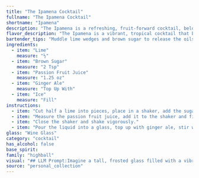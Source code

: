 ```yaml
---
title: "The Ipamena Cocktail"
fullname: "The Ipamena Cocktail"
shortname: "Ipamena"
description: "The Ipamena is a refreshing, fruit-forward cocktail, belonging to the highball family.  Its origin is likely inspired by the tropical flavors of South America, combining the tartness of lime and passion fruit with the sweetness of brown sugar and the effervescence of ginger ale. "
flavor_description: "The Ipamena is a vibrant, tropical cocktail that bursts with a sweet-tart flavor. The lime and passion fruit create a bright citrusy base, tempered by the brown sugar's mellow sweetness. A hint of ginger spice from the ginger ale adds complexity, while the ice keeps it refreshing and bubbly.  It's a delicious, tangy drink that's perfect for a warm day. "
bartender_tips: "Muddle lime wedges and brown sugar to release the oils and create a fragrant base.  Use fresh passion fruit juice for the best flavor. Add ice before the ginger ale to ensure a well-chilled drink.  Gently stir, don't shake, to avoid excessive dilution. Garnish with a lime wheel and a passion fruit wedge for a vibrant presentation.  Enjoy! "
ingredients:
  - item: "Lime"
    measure: "½"
  - item: "Brown Sugar"
    measure: "2 Tsp"
  - item: "Passion Fruit Juice"
    measure: "1.25 oz"
  - item: "Ginger Ale"
    measure: "Top Up With"
  - item: "Ice"
    measure: "Fill"
instructions:
  - item: "Cut half a lime into pieces, place in a shaker, add the sugar and crush."
  - item: "Measure the passion fruit juice, add it to the shaker and fill up with ice cubes."
  - item: "Close the shaker and shake vigorously."
  - item: "Pour the liquid into a glass, top up with ginger ale, stir with a teaspoon and then garnish the rim of the glass with a slice of lime."
glass: "Wine Glass"
category: "cocktail"
has_alcohol: false
base_spirit:
family: "highball"
visual: "## LLM Prompt:Imagine a tall, frosted glass filled with a vibrant, layered cocktail named Ipamena. Describe its appearance, focusing on the following:* **Color:**  What shades and hues are present? Is it a single color or a gradient? How does the light play off the layers? * **Texture:** Is it smooth or bubbly? Are there any visible elements like seeds or ice?  How does the texture contribute to the overall visual appeal? * **Layers:**  How many distinct layers are there?  Are they clearly defined or do they blend? What colors and textures define each layer?* **Garnish:** What garnish, if any, is used to accentuate the drink? How does it enhance the visual presentation? * **Overall Impression:**  What is the overall feeling evoked by the visual presentation of the Ipamena? Is it refreshing, exotic, or playful? **Bonus:**  Include sensory details. What sounds are created when the ice clinking against the glass?  What does the drink smell like? "
source: "personal_collection"
---
```


